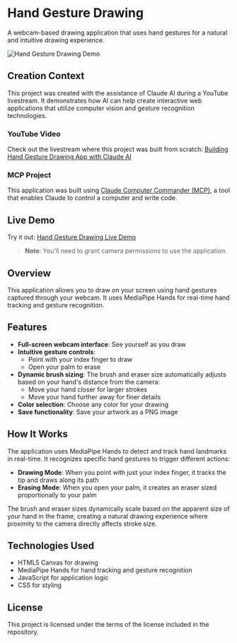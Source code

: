 # Hand Gesture Drawing

A webcam-based drawing application that uses hand gestures for a natural and intuitive drawing experience.

![Hand Gesture Drawing Demo](picture.png)

## Creation Context

This project was created with the assistance of Claude AI during a YouTube livestream. It demonstrates how AI can help create interactive web applications that utilize computer vision and gesture recognition technologies.

### YouTube Video
Check out the livestream where this project was built from scratch:
[Building Hand Gesture Drawing App with Claude AI](https://youtu.be/ly3bed99Dy8?t=1401)

### MCP Project
This application was built using [Claude Computer Commander (MCP)](https://github.com/wonderwhy-er/ClaudeComputerCommander), a tool that enables Claude to control a computer and write code.

## Live Demo

Try it out: [Hand Gesture Drawing Live Demo](https://wonderwhy-er.github.io/camera-geasture-drawing/)

> **Note**: You'll need to grant camera permissions to use the application.

## Overview

This application allows you to draw on your screen using hand gestures captured through your webcam. It uses MediaPipe Hands for real-time hand tracking and gesture recognition.

## Features

- **Full-screen webcam interface**: See yourself as you draw
- **Intuitive gesture controls**:
  - Point with your index finger to draw
  - Open your palm to erase
- **Dynamic brush sizing**: The brush and eraser size automatically adjusts based on your hand's distance from the camera:
  - Move your hand closer for larger strokes
  - Move your hand further away for finer details
- **Color selection**: Choose any color for your drawing
- **Save functionality**: Save your artwork as a PNG image

## How It Works

The application uses MediaPipe Hands to detect and track hand landmarks in real-time. It recognizes specific hand gestures to trigger different actions:

- **Drawing Mode**: When you point with just your index finger, it tracks the tip and draws along its path
- **Erasing Mode**: When you open your palm, it creates an eraser sized proportionally to your palm

The brush and eraser sizes dynamically scale based on the apparent size of your hand in the frame, creating a natural drawing experience where proximity to the camera directly affects stroke size.

## Technologies Used

- HTML5 Canvas for drawing
- MediaPipe Hands for hand tracking and gesture recognition
- JavaScript for application logic
- CSS for styling

## License

This project is licensed under the terms of the license included in the repository.
